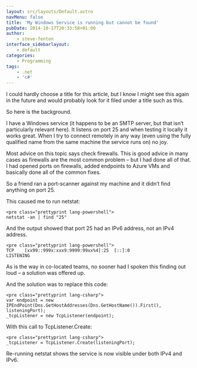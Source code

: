 ```yaml
---
layout: src/layouts/Default.astro
navMenu: false
title: 'My Windows Service is running but cannot be found'
pubDate: 2014-10-17T20:33:58+01:00
author:
    - steve-fenton
interface_sidebarlayout:
    - default
categories:
    - Programming
tags:
    - .net
    - 'c#'
---
```


I could hardly choose a title for this article, but I know I might see this again in the future and would probably look for it filed under a title such as this.

So here is the background.

I have a Windows service (it happens to be an SMTP server, but that isn’t particularly relevant here). It listens on port 25 and when testing it locally it works great. When I try to connect remotely in any way (even using the fully qualified name from the same machine the service runs on) no joy.

Most advice on this topic says check firewalls. This is good advice in many cases as firewalls are the most common problem – but I had done all of that. I had opened ports on firewalls, added endpoints to Azure VMs and basically done all of the common fixes.

So a friend ran a port-scanner against my machine and it didn’t find anything on port 25.

This caused me to run netstat:

```
<pre class="prettyprint lang-powershell">
netstat -an | find "25"
```
And the output showed that port 25 had an IPv6 address, not an IPv4 address.

```
<pre class="prettyprint lang-powershell">
TCP    [xx99::999x:xxx9:9999:99xx%4]:25  [::]:0                 LISTENING
```
As is the way in co-located teams, no sooner had I spoken this finding out loud – a solution was offered up.

And the solution was to replace this code:

```
<pre class="prettyprint lang-csharp">
var endpoint = new IPEndPoint(Dns.GetHostAddresses(Dns.GetHostName()).First(), listeningPort);
_tcpListener = new TcpListener(endpoint);
```
With this call to TcpListener.Create:

```
<pre class="prettyprint lang-csharp">
_tcpListener = TcpListener.Create(listeningPort);
```
Re-running netstat shows the service is now visible under both IPv4 and IPv6.